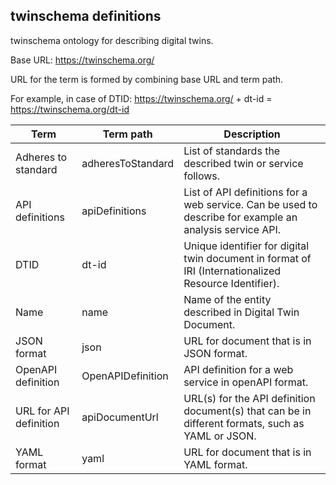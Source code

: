 ## twinschema definitions

twinschema ontology for describing digital twins.

Base URL: https://twinschema.org/

URL for the term is formed by combining base URL and term path.

For example, in case of DTID: https://twinschema.org/ + dt-id = https://twinschema.org/dt-id 

| Term | Term path| Description |
| ------------- | ------------- | ------------- |
| Adheres to standard  | adheresToStandard | List of standards the described twin or service follows. |
| API definitions  | apiDefinitions | List of API definitions for a web service. Can be used to describe for example an analysis service API. |
| DTID  | dt-id | Unique identifier for digital twin document in format of IRI (Internationalized Resource Identifier).|
| Name | name | Name of the entity described in Digital Twin Document. |
| JSON format | json | URL for document that is in JSON format. |
| OpenAPI definition  | OpenAPIDefinition | API definition for a web service in openAPI format. |
| URL for API definition | apiDocumentUrl | URL(s) for the API definition document(s) that can be in different formats, such as YAML or JSON. |
| YAML format | yaml | URL for document that is in YAML format. |
